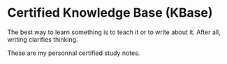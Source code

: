 # Certified Knowledge Base (KBase)

The best way to learn something is to teach it or to write about it. After all,
writing clarifies thinking. 

These are my personnal certified study notes.